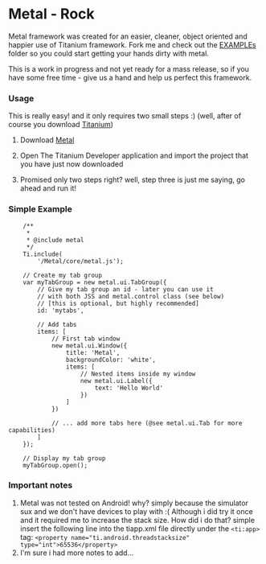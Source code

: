 Metal - Rock
============
Metal framework was created for an easier, cleaner, object oriented and happier use of Titanium framework.
Fork me and check out the [EXAMPLEs](https://github.com/amirlazarovich/Metal/tree/master/Resources/EXAMPLEs) folder so 
you could start getting your hands dirty with metal.

This is a work in progress and not yet ready for a mass release, so if you have some free time - give us a hand and help
us perfect this framework. 

### Usage ###
This is really easy! and it only requires two small steps :) (well, after of course you download [Titanium](http://developer.appcelerator.com/get_started))

1. Download [Metal](https://github.com/amirlazarovich/Metal/archives/master) 

2. Open The Titanium Developer application and import the project that you have just now downloaded

3. Promised only two steps right? well, step three is just me saying, go ahead and run it! 

### Simple Example ###

	    /**
		 * 
		 * @include metal
		 */
		Ti.include(
			'/Metal/core/metal.js');	
		
		// Create my tab group
		var myTabGroup = new metal.ui.TabGroup({
			// Give my tab group an id - later you can use it
			// with both JSS and metal.control class (see below)
			// [this is optional, but highly recommended]
			id: 'mytabs',
			
			// Add tabs
			items: [
				// First tab window
				new metal.ui.Window({ 
					title: 'Metal',
					backgroundColor: 'white',			
					items: [
						// Nested items inside my window
						new metal.ui.Label({
							text: 'Hello World'
						})
					]
				})
				
				// ... add more tabs here (@see metal.ui.Tab for more capabilities)
			]
		});
		
		// Display my tab group
		myTabGroup.open();


### Important notes ###
1. Metal was not tested on Android! why? simply because the simulator sux and we don't have devices to play with :(
   Although i did try it once and it required me to increase the stack size. How did i do that? simple insert the following
   line into the tiapp.xml file directly under the `<ti:app>` tag:
   `<property name="ti.android.threadstacksize" type="int">65536</property>`
2. I'm sure i had more notes to add...

	